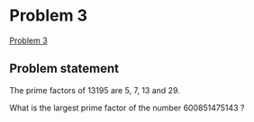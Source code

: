 # Problem 3

[Problem 3](https://projecteuler.net/problem=3)

## Problem statement
The prime factors of 13195 are 5, 7, 13 and 29.

What is the largest prime factor of the number 600851475143 ?
